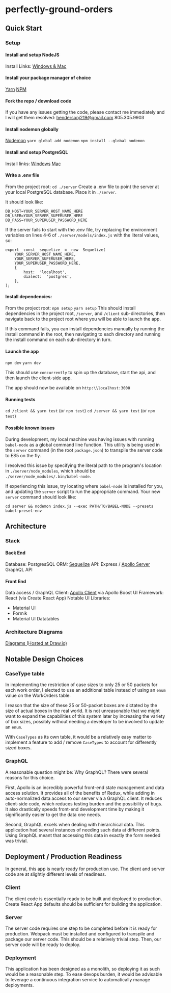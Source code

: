 
# perfectly-ground-orders

## Quick Start

### Setup
#### Install and setup NodeJS
Install Links:
[Windows & Mac](https://nodejs.org/en/download/)
#### Install your package manager of choice
[Yarn](https://yarnpkg.com/en/docs/install)
[NPM](https://www.npmjs.com/get-npm)
 #### Fork the repo / download code
 If you have any issues getting the code, please contact me immediately and I will get them resolved:
 hendersonj219@gmail.com
 805.305.9903
#### Install nodemon globally
[Nodemon](https://www.npmjs.com/package/nodemon)
`yarn global add nodemon`
`npm install --global nodemon`
#### Install and setup PostgreSQL
Install links:
[Windows](https://www.postgresql.org/download/windows/)
[Mac](https://www.postgresql.org/download/macosx/)
 #### Write a .env file
 From the project root:
`cd ./server` 
Create a .env file to point the server at your local PostgreSQL database. Place it in `./server`.

It should look like:

    DB_HOST=YOUR_SERVER_HOST_NAME_HERE
    DB_USER=YOUR_SERVER_SUPERUSER_HERE
    DB_PASS=YOUR_SUPERUSER_PASSWORD_HERE

If the server fails to start with the .env file, try replacing the environment variables on lines 4-6 of `./server/models/index.js` with the literal values, so:

    export  const  sequelize  =  new  Sequelize(
	    YOUR_SERVER_HOST_NAME_HERE,
	    YOUR_SERVER_SUPERUSER_HERE,
	    YOUR_SUPERUSER_PASSWORD_HERE,
	    {
		    host:  'localhost',
		    dialect:  'postgres',
	    },
	);

#### Install dependencies: 
From the project root:
`npm setup`
`yarn setup`
This should install dependencies in the project root, `/server`, and `/client` sub-directories, then navigate back to the project root where you will be able to launch the app.

If this command fails, you can install dependencies manually by running the install command in the root, then navigating to each directory and running the install command on each sub-directory in turn.
#### Launch the app
`npm dev`
`yarn dev`

This should use `concurrently` to spin up the database, start the api, and then launch the client-side app.

The app should now be available on `http:\\localhost:3000`

#### Running tests
`cd /client && yarn test` (or `npm test`)
`cd /server && yarn test` (or `npm test`)

#### Possible known issues
During development, my local machine was having issues with running `babel-node` as a global command line function. This utility is being used in the `server` command (in the root `package.json`) to transpile the server code to ES5 on the fly.

I resolved this issue by specifying the literal path to the program's location in `./server/node_modules`, which should be `./server/node_modules/.bin/babel-node`.

If experiencing this issue, try locating where `babel-node` is installed for you, and updating the `server` script to run the appropriate command. Your new `server` command should look like:

 `cd server && nodemon index.js --exec PATH/TO/BABEL-NODE --presets babel-preset-env`
## Architecture
### Stack
#### Back End
Database: PostgresSQL
ORM: [Sequelize](http://docs.sequelizejs.com/)
API: Express / [Apollo Server](https://www.apollographql.com/docs/apollo-server/) GraphQL API
#### Front End
Data access / GraphQL Client: [Apollo Client](https://www.apollographql.com/docs/react/) via Apollo Boost
UI Framework: React (via Create React App)
Notable UI Libraries:
 - Material UI
 - Formik
 - Material UI Datatables
### Architecture Diagrams
[Diagrams (Hosted at Draw.io)](https://drive.google.com/file/d/1Ba7PWk22Abm7UQzb9lhTJprbdameBYmp/view?usp=sharing)

## Notable Design Choices
### CaseType table
In implementing the restriction of case sizes to only 25 or 50 packets for each work order, I elected to use an additional table instead of using an `enum` value on the WorkOrders table. 

I reason that the size of these 25 or 50-packet boxes are dictated by the size of actual boxes in the real world. It is not unreasonable that we might want to expand the capabilities of this system later by increasing the variety of box sizes, possibly without needing a developer to be involved to update an `enum`. 

With `CaseTypes` as its own table, it would be a relatively easy matter to implement a feature to add / remove `CaseTypes` to account for differently sized boxes.

### GraphQL
A reasonable question might be: Why GraphQL? There were several reasons for this choice. 

First, Apollo is an incredibly powerful front-end state management and data access solution. It provides all of the benefits of Redux, while adding in auto-normalized data access to our server via a GraphQL client. It reduces client-side code, which reduces testing burden and the possibility of bugs. It also drastically speeds front-end development time by making it significantly easier to get the data one needs.

Second, GraphQL excels when dealing with hierarchical data. This application had several instances of needing such data at different points. Using GraphQL meant that accessing this data in exactly the form needed was trivial.
## Deployment / Production Readiness

In general, this app is nearly ready for production use. The client and server code are at slightly different levels of readiness.

### Client
The client code is essentially ready to be built and deployed to production. Create React App defaults should be sufficient for building the application.

### Server
The server code requires one step to be completed before it is ready for production. Webpack must be installed and configured to transpile and package our server code. This should be a relatively trivial step. Then, our server code will be ready to deploy.

### Deployment
This application has been designed as a monolith, so deploying it as such would be a reasonable step. To ease devops burden, it would be advisable to leverage a continuous integration service to automatically manage deployments.